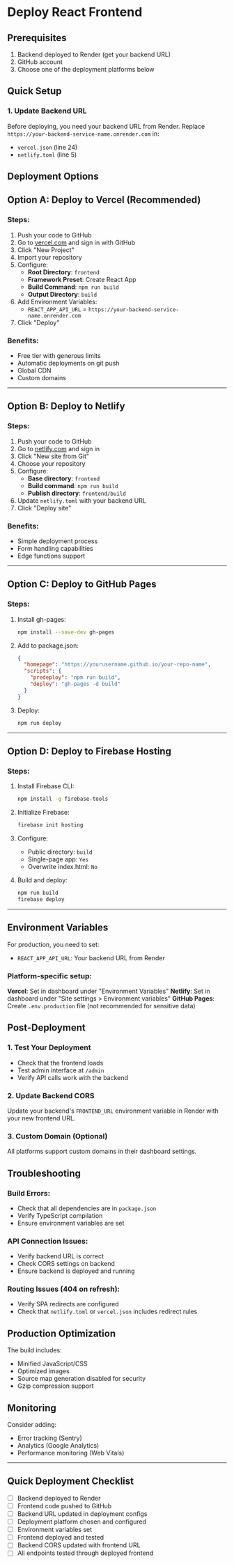 # Deploy React Frontend

## Prerequisites
1. Backend deployed to Render (get your backend URL)
2. GitHub account
3. Choose one of the deployment platforms below

## Quick Setup

### 1. Update Backend URL
Before deploying, you need your backend URL from Render. Replace `https://your-backend-service-name.onrender.com` in:
- `vercel.json` (line 24)
- `netlify.toml` (line 5)

## Deployment Options

## Option A: Deploy to Vercel (Recommended)

### Steps:
1. Push your code to GitHub
2. Go to [vercel.com](https://vercel.com) and sign in with GitHub
3. Click "New Project"
4. Import your repository
5. Configure:
   - **Root Directory**: `frontend`
   - **Framework Preset**: Create React App
   - **Build Command**: `npm run build`
   - **Output Directory**: `build`
6. Add Environment Variables:
   - `REACT_APP_API_URL` = `https://your-backend-service-name.onrender.com`
7. Click "Deploy"

### Benefits:
- Free tier with generous limits
- Automatic deployments on git push
- Global CDN
- Custom domains

---

## Option B: Deploy to Netlify

### Steps:
1. Push your code to GitHub
2. Go to [netlify.com](https://netlify.com) and sign in
3. Click "New site from Git"
4. Choose your repository
5. Configure:
   - **Base directory**: `frontend`
   - **Build command**: `npm run build`
   - **Publish directory**: `frontend/build`
6. Update `netlify.toml` with your backend URL
7. Click "Deploy site"

### Benefits:
- Simple deployment process
- Form handling capabilities
- Edge functions support

---

## Option C: Deploy to GitHub Pages

### Steps:
1. Install gh-pages:
   ```bash
   npm install --save-dev gh-pages
   ```

2. Add to package.json:
   ```json
   {
     "homepage": "https://yourusername.github.io/your-repo-name",
     "scripts": {
       "predeploy": "npm run build",
       "deploy": "gh-pages -d build"
     }
   }
   ```

3. Deploy:
   ```bash
   npm run deploy
   ```

---

## Option D: Deploy to Firebase Hosting

### Steps:
1. Install Firebase CLI:
   ```bash
   npm install -g firebase-tools
   ```

2. Initialize Firebase:
   ```bash
   firebase init hosting
   ```

3. Configure:
   - Public directory: `build`
   - Single-page app: `Yes`
   - Overwrite index.html: `No`

4. Build and deploy:
   ```bash
   npm run build
   firebase deploy
   ```

---

## Environment Variables

For production, you need to set:
- `REACT_APP_API_URL`: Your backend URL from Render

### Platform-specific setup:

**Vercel**: Set in dashboard under "Environment Variables"
**Netlify**: Set in dashboard under "Site settings > Environment variables"
**GitHub Pages**: Create `.env.production` file (not recommended for sensitive data)

## Post-Deployment

### 1. Test Your Deployment
- Check that the frontend loads
- Test admin interface at `/admin`
- Verify API calls work with the backend

### 2. Update Backend CORS
Update your backend's `FRONTEND_URL` environment variable in Render with your new frontend URL.

### 3. Custom Domain (Optional)
All platforms support custom domains in their dashboard settings.

## Troubleshooting

### Build Errors:
- Check that all dependencies are in `package.json`
- Verify TypeScript compilation
- Ensure environment variables are set

### API Connection Issues:
- Verify backend URL is correct
- Check CORS settings on backend
- Ensure backend is deployed and running

### Routing Issues (404 on refresh):
- Verify SPA redirects are configured
- Check that `netlify.toml` or `vercel.json` includes redirect rules

## Production Optimization

The build includes:
- Minified JavaScript/CSS
- Optimized images
- Source map generation disabled for security
- Gzip compression support

## Monitoring

Consider adding:
- Error tracking (Sentry)
- Analytics (Google Analytics)
- Performance monitoring (Web Vitals)

---

## Quick Deployment Checklist

- [ ] Backend deployed to Render
- [ ] Frontend code pushed to GitHub
- [ ] Backend URL updated in deployment configs
- [ ] Deployment platform chosen and configured
- [ ] Environment variables set
- [ ] Frontend deployed and tested
- [ ] Backend CORS updated with frontend URL
- [ ] All endpoints tested through deployed frontend 